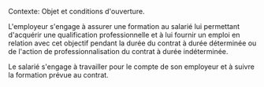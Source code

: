 Contexte: Objet et conditions d'ouverture.

L'employeur s'engage à assurer une formation au salarié lui permettant d'acquérir une qualification professionnelle et à lui fournir un emploi en relation avec cet objectif pendant la durée du contrat à durée déterminée ou de l'action de professionnalisation du contrat à durée indéterminée.

Le salarié s'engage à travailler pour le compte de son employeur et à suivre la formation prévue au contrat.